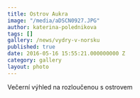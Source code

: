 ```yaml
---
title: Ostrov Aukra
image: "/media/aDSCN0927.JPG"
author: katerina-polednikova
tags: []
gallery: /news/vydry-v-norsku
published: true
date: 2016-05-16 15:55:21.000000000 Z
category: gallery
layout: photo
---
```

Večerní výhled na rozloučenou s ostrovem
